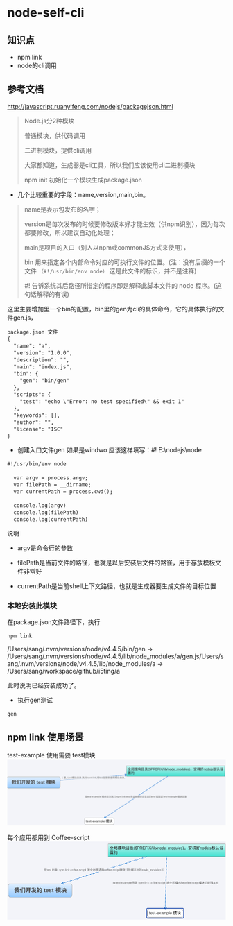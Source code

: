 # node-self-cli

## 知识点
* npm link
* node的cli调用

## 参考文档
http://javascript.ruanyifeng.com/nodejs/packagejson.html

> Node.js分2种模块
> 
> 普通模块，供代码调用
>
> 二进制模块，提供cli调用
>
> 大家都知道，生成器是cli工具，所以我们应该使用cli二进制模块
>
> npm init 初始化一个模块生成package.json

* 几个比较重要的字段：name,version,main,bin。

> name是表示包发布的名字；
>
> version是每次发布的时候要修改版本好才能生效（供npm识别），因为每次都要修改，所以建议自动化处理；
>
> main是项目的入口（别人以npm或commonJS方式来使用），
>
> bin 用来指定各个内部命令对应的可执行文件的位置。(注：没有后缀的一个文件 `（#!/usr/bin/env node）` 这是此文件的标识，并不是注释)
>
>  #! 告诉系统其后路径所指定的程序即是解释此脚本文件的 node 程序。(这句话解释的有误)
>
这里主要增加里一个bin的配置，bin里的gen为cli的具体命令，它的具体执行的文件gen.js，

```
package.json 文件
{
  "name": "a",
  "version": "1.0.0",
  "description": "",
  "main": "index.js",
  "bin": {
    "gen": "bin/gen"
  },
  "scripts": {
    "test": "echo \"Error: no test specified\" && exit 1"
  },
  "keywords": [],
  "author": "",
  "license": "ISC"
}
```
* 创建入口文件gen
如果是windwo 应该这样填写：#! E:\nodejs\node

```
#!/usr/bin/env node

  var argv = process.argv;
  var filePath = __dirname;
  var currentPath = process.cwd();

  console.log(argv)
  console.log(filePath)
  console.log(currentPath)
```
说明

* argv是命令行的参数

* filePath是当前文件的路径，也就是以后安装后文件的路径，用于存放模板文件非常好

* currentPath是当前shell上下文路径，也就是生成器要生成文件的目标位置

### 本地安装此模块

在package.json文件路径下，执行

```
npm link
```

/Users/sang/.nvm/versions/node/v4.4.5/bin/gen -> /Users/sang/.nvm/versions/node/v4.4.5/lib/node_modules/a/gen.js/Users/sang/.nvm/versions/node/v4.4.5/lib/node_modules/a -> /Users/sang/workspace/github/i5ting/a

此时说明已经安装成功了。

* 执行gen测试
```
gen
```



## npm link 使用场景
test-example 使用需要 test模块
![avatar](https://github.com/yangjingjing1234/node-self-cli/blob/master/11111.png)

每个应用都用到 Coffee-script
![avatar](https://github.com/yangjingjing1234/node-self-cli/blob/master/222.png)
